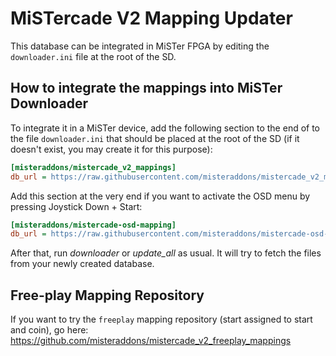 # MiSTercade V2 Mapping Updater
This database can be integrated in MiSTer FPGA by editing the `downloader.ini` file at the root of the SD.

## How to integrate the mappings into MiSTer Downloader
To integrate it in a MiSTer device, add the following section to the end of to the file `downloader.ini` that should be placed at the root of the SD (if it doesn't exist, you may create it for this purpose):
```ini
[misteraddons/mistercade_v2_mappings]
db_url = https://raw.githubusercontent.com/misteraddons/mistercade_v2_mappings/db/db.json.zip
```
Add this section at the very end if you want to activate the OSD menu by pressing Joystick Down + Start:
```ini
[misteraddons/mistercade-osd-mapping]
db_url = https://raw.githubusercontent.com/misteraddons/mistercade-osd-mapping/db/db.json.zip
```
After that, run *downloader* or *update_all* as usual. It will try to fetch the files from your newly created database. 

## Free-play Mapping Repository
If you want to try the `freeplay` mapping repository (start assigned to start and coin), go here: https://github.com/misteraddons/mistercade_v2_freeplay_mappings
